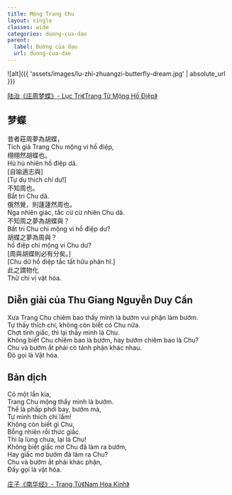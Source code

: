 ```yaml
---
title: Mộng Trang Chu
layout: single
classes: wide
categories: duong-cua-dao
parent:
  label: Đường của đạo
  url: duong-cua-dao
---
```


![alt]({{ 'assets/images/lu-zhi-zhuangzi-butterfly-dream.jpg' | absolute_url }})
> <cite>
<a target="_blank" href="https://vi.wikipedia.org/wiki/Trang_Chu_m%E1%BB%99ng_h%E1%BB%93_%C4%91i%E1%BB%87p">
陆治《庄周梦蝶》- Lục Tri《Trang Tử Mộng Hồ Điệp》
</a>

## 梦蝶
昔者莊周夢為胡蝶，\
Tích giả Trang Chu mộng vi hồ điệp,\
栩栩然胡蝶也。\
Hủ hủ nhiên hồ điệp dã.\
[自喻適志與]\
[Tự dụ thích chí dư!]\
不知周也。\
Bất tri Chu dã.\
俄然覺，則蘧蘧然周也。\
Nga nhiên giác, tắc cừ cừ nhiên Chu dã. \
不知周之夢為胡蝶與？\
Bất tri Chu chi mộng vi hồ điệp dư?\
胡蝶之夢為周與？\
hồ điệp chi mộng vi Chu dư? \
[周與胡蝶則必有分矣。]\
[Chu dữ hồ điệp tắc tất hữu phân hĩ.]\
此之謂物化\
Thử chi vị vật hóa.

## Diễn giải của Thu Giang Nguyễn Duy Cần
Xưa Trang Chu chiêm bao thấy mình là bướm vui phận làm bướm.\
Tự thấy thích chí, không còn biết có Chu nữa.\
Chợt tỉnh giấc, thì lại thấy mình là Chu.\
Không biết Chu chiêm bao là bướm, hay bướm chiêm bao là Chu?\
Chu và bướm ắt phải có tánh phận khác nhau.\
Đó gọi là Vật hóa.

## Bản dịch
Có một lần kia,\
Trang Chu mộng thấy mình là bướm.\
Thế là phấp phới bay, bướm mà,\
Tự mình thích chí lắm!\
Không còn biết gì Chu,\
Bỗng nhiên rồi thức giấc.\
Thì lạ lùng chưa, lại là Chu!\
Không biết giấc mơ Chu đã làm ra bướm,\
Hay giấc mơ bướm đã làm ra Chu?\
Chu và bướm ắt phải khác phận,\
Đấy gọi là vật hóa.

> <cite>
<a target="_blank" href="https://vi.wikipedia.org/wiki/Nam_Hoa_kinh">
庄子《南华经》- Trang Tử《Nam Hoa Kinh》
</a>
</cite>
